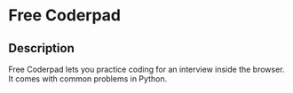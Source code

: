 # Free Coderpad
## Description
Free Coderpad lets you practice coding for an interview inside the browser. It comes with common problems in Python.
